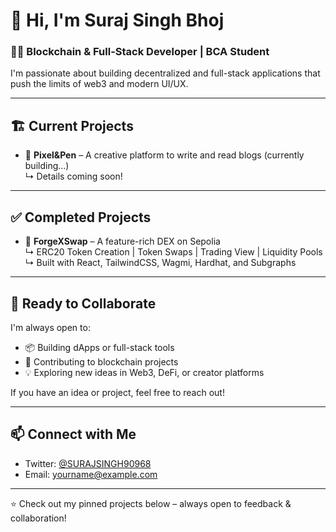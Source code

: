 # 👋 Hi, I'm Suraj Singh Bhoj

### 🧑‍💻 Blockchain & Full-Stack Developer | BCA Student

I'm passionate about building decentralized and full-stack applications that push the limits of web3 and modern UI/UX.

---

## 🏗️ Current Projects
- 🎨 **Pixel&Pen** – A creative platform to write and read blogs (currently building...)  
  ↳ Details coming soon!

---

## ✅ Completed Projects
- 🔁 **ForgeXSwap** – A feature-rich DEX on Sepolia  
  ↳ ERC20 Token Creation | Token Swaps | Trading View | Liquidity Pools  
  ↳ Built with React, TailwindCSS, Wagmi, Hardhat, and Subgraphs

---

## 🤝 Ready to Collaborate
I'm always open to:
- 📦 Building dApps or full-stack tools
- 🤝 Contributing to blockchain projects
- 💡 Exploring new ideas in Web3, DeFi, or creator platforms

If you have an idea or project, feel free to reach out!

---

## 📫 Connect with Me
- Twitter: [@SURAJSINGH90968](https://twitter.com/SURAJSINGH90968)
- Email: yourname@example.com

---

⭐ Check out my pinned projects below – always open to feedback & collaboration!
